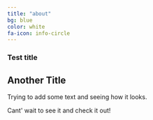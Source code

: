 ```yaml
---
title: "about"
bg: blue
color: white
fa-icon: info-circle
---
```


### Test title

## Another Title

Trying to add some text and seeing how it looks.

Cant' wait to see it and check it out!

